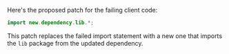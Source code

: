 Here's the proposed patch for the failing client code:

```java
import new.dependency.lib.*;
```

This patch replaces the failed import statement with a new one that imports the `lib` package from the updated dependency.